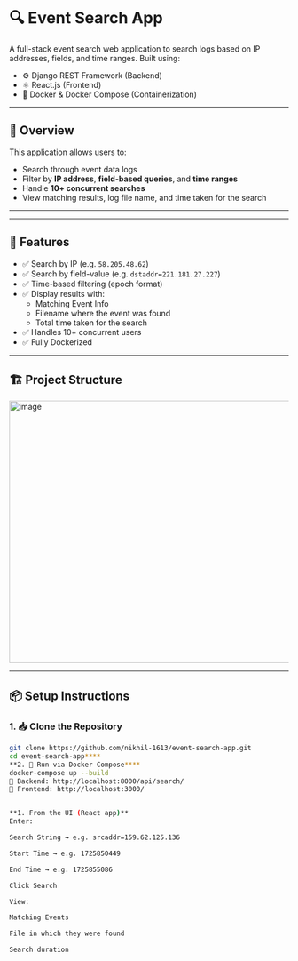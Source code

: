 # 🔍 Event Search App

A full-stack event search web application to search logs based on IP addresses, fields, and time ranges. Built using:

- ⚙️ Django REST Framework (Backend)
- ⚛️ React.js (Frontend)
- 🐳 Docker & Docker Compose (Containerization)

---

## 🚀 Overview

This application allows users to:

- Search through event data logs
- Filter by **IP address**, **field-based queries**, and **time ranges**
- Handle **10+ concurrent searches**
- View matching results, log file name, and time taken for the search

---

---

## 🔧 Features

- ✅ Search by IP (e.g. `58.205.48.62`)
- ✅ Search by field-value (e.g. `dstaddr=221.181.27.227`)
- ✅ Time-based filtering (epoch format)
- ✅ Display results with:
  - Matching Event Info
  - Filename where the event was found
  - Total time taken for the search
- ✅ Handles 10+ concurrent users
- ✅ Fully Dockerized

---

## 🏗️ Project Structure

<img width="509" height="472" alt="image" src="https://github.com/user-attachments/assets/e4dd2484-d8da-4f46-a5e7-073c7c2cc9f7" />

---

## 📦 Setup Instructions

### 1. 📥 Clone the Repository

```bash
git clone https://github.com/nikhil-1613/event-search-app.git
cd event-search-app****
**2. 🐳 Run via Docker Compose****
docker-compose up --build
🔗 Backend: http://localhost:8000/api/search/
🔗 Frontend: http://localhost:3000/


**1. From the UI (React app)**
Enter:

Search String → e.g. srcaddr=159.62.125.136

Start Time → e.g. 1725850449

End Time → e.g. 1725855086

Click Search

View:

Matching Events

File in which they were found

Search duration



